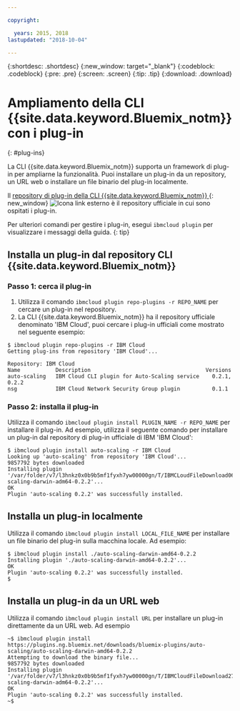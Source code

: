 ```yaml
---

copyright:

  years: 2015, 2018
lastupdated: "2018-10-04"

---
```


{:shortdesc: .shortdesc}
{:new_window: target="_blank"}
{:codeblock: .codeblock}
{:pre: .pre}
{:screen: .screen}
{:tip: .tip}
{:download: .download}

# Ampliamento della CLI {{site.data.keyword.Bluemix_notm}} con i plug-in
{: #plug-ins}

La CLI {{site.data.keyword.Bluemix_notm}} supporta un framework di plug-in per ampliarne la funzionalità. Puoi installare un plug-in da un repository, un URL web o installare un file binario del plug-in localmente.

Il [repository di plug-in della CLI {{site.data.keyword.Bluemix_notm}} ](https://tools.ng.bluemix.net){: new_window} ![Icona link esterno](../../../icons/launch-glyph.svg) è il repository ufficiale in cui sono ospitati i plug-in.

Per ulteriori comandi per gestire i plug-in, esegui `ibmcloud plugin` per visualizzare i messaggi della guida.
{: tip}

## Installa un plug-in dal repository CLI {{site.data.keyword.Bluemix_notm}}

### Passo 1: cerca il plug-in

1. Utilizza il comando `ibmcloud plugin repo-plugins -r REPO_NAME` per cercare un plug-in nel repository.
2. La CLI {{site.data.keyword.Bluemix_notm}} ha il repository ufficiale denominato 'IBM Cloud', puoi cercare i plug-in ufficiali come mostrato nel seguente esempio:

  ```
  $ ibmcloud plugin repo-plugins -r IBM Cloud
  Getting plug-ins from repository 'IBM Cloud'...

  Repository: IBM Cloud
  Name           Description                                    Versions
  auto-scaling   IBM Cloud CLI plugin for Auto-Scaling service    0.2.1, 0.2.2
  nsg            IBM Cloud Network Security Group plugin          0.1.1

  ```

### Passo 2: installa il plug-in

Utilizza il comando `ibmcloud plugin install PLUGIN_NAME -r REPO_NAME` per installare il plug-in. Ad esempio, utilizza il seguente comando per installare un plug-in dal repository di plug-in ufficiale di IBM 'IBM Cloud':

  ```
  $ ibmcloud plugin install auto-scaling -r IBM Cloud
  Looking up 'auto-scaling' from repository 'IBM Cloud'...
  9857792 bytes downloaded
  Installing plugin '/var/folder/v7/l3hnkz0x0b9b5mf1fyxh7yw00000gn/T/IBMCLoudFileDownload062468676/auto-scaling-darwin-adm64-0.2.2'...
  OK
  Plugin 'auto-scaling 0.2.2' was successfully installed.
  ```

## Installa un plug-in localmente

Utilizza il comando `ibmcloud plugin install LOCAL_FILE_NAME` per installare un file binario del plug-in sulla macchina locale. Ad esempio:

  ```
  $ ibmcloud plugin install ./auto-scaling-darwin-amd64-0.2.2
  Installing plugin './auto-scaling-darwin-amd64-0.2.2'...
  OK
  Plugin 'auto-scaling 0.2.2' was successfully installed.
  $
  ```

## Installa un plug-in da un URL web

Utilizza il comando `ibmcloud plugin install URL` per installare un plug-in direttamente da un URL web. Ad esempio

  ```
  ~$ ibmcloud plugin install https://plugins.ng.bluemix.net/downloads/bluemix-plugins/auto-scaling/auto-scaling-darwin-amd64-0.2.2
  Attempting to download the binary file...
  9857792 bytes downloaded
  Installing plugin '/var/folder/v7/l3hnkz0x0b9b5mf1fyxh7yw00000gn/T/IBMCloudFileDownload274645142/auto-scaling-darwin-adm64-0.2.2'...
  OK
  Plugin 'auto-scaling 0.2.2' was successfully installed.
  ~$
  ```
